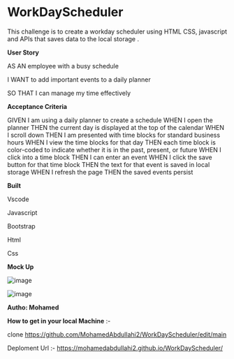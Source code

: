 # WorkDayScheduler

This challenge is to create a workday scheduler using  HTML CSS, javascript and APIs that saves data to the local storage . 

**User Story**


AS AN employee with a busy schedule

I WANT to add important events to a daily planner

SO THAT I can manage my time effectively


**Acceptance Criteria**

GIVEN I am using a daily planner to create a schedule
WHEN I open the planner
THEN the current day is displayed at the top of the calendar
WHEN I scroll down
THEN I am presented with time blocks for standard business hours
WHEN I view the time blocks for that day
THEN each time block is color-coded to indicate whether it is in the past, present, or future
WHEN I click into a time block
THEN I can enter an event
WHEN I click the save button for that time block
THEN the text for that event is saved in local storage
WHEN I refresh the page
THEN the saved events persist

**Built**

Vscode 

Javascript

Bootstrap

Html

Css 


**Mock Up**


![image](https://user-images.githubusercontent.com/118404373/210925445-9d034c02-1c46-4338-b27f-f35fa91caca5.png)


![image](https://user-images.githubusercontent.com/118404373/210925488-06caa249-4d17-4e10-b472-853226dd4e21.png)


**Autho:  Mohamed** 

**How to get in your local Machine** :- 

clone https://github.com/MohamedAbdullahi2/WorkDayScheduler/edit/main

Deploment Url :-  https://mohamedabdullahi2.github.io/WorkDayScheduler/



